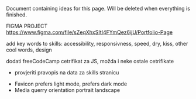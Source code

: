 Document containing ideas for this page. Will be deleted when everything is finished.

FIGMA PROJECT
https://www.figma.com/file/sZeqXhxSItI4FYmQez6ijU/Portfolio-Page

add key words to skills:
accessibility, responsivness, speed, dry, kiss, other cool words, design

dodati freeCodeCamp cetrifikat za JS, možda i neke ostale cetrifikate

-   provjeriti pravopis na data za skills stranicu

*   Favicon prefers light mode, prefers dark mode
*   Media querry orientation portrait landscape
